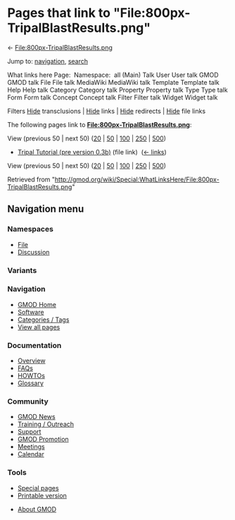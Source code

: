 <div id="mw-page-base" class="noprint">

</div>

<div id="mw-head-base" class="noprint">

</div>

<div id="content" class="mw-body" role="main">

<span id="top"></span>

<div id="mw-js-message" style="display:none;">

</div>



# <span dir="auto">Pages that link to "File:800px-TripalBlastResults.png"</span>

<div id="bodyContent">

<div id="contentSub">

←
[File:800px-TripalBlastResults.png](/wiki/File:800px-TripalBlastResults.png "File:800px-TripalBlastResults.png")

</div>

<div id="jump-to-nav" class="mw-jump">

Jump to: [navigation](#mw-navigation), [search](#p-search)

</div>

<div id="mw-content-text">

What links here Page:  Namespace:  all (Main) Talk User User talk GMOD
GMOD talk File File talk MediaWiki MediaWiki talk Template Template talk
Help Help talk Category Category talk Property Property talk Type Type
talk Form Form talk Concept Concept talk Filter Filter talk Widget
Widget talk

Filters
[Hide](/mediawiki/index.php?title=Special:WhatLinksHere/File:800px-TripalBlastResults.png&hidetrans=1 "Special:WhatLinksHere/File:800px-TripalBlastResults.png")
transclusions \|
[Hide](/mediawiki/index.php?title=Special:WhatLinksHere/File:800px-TripalBlastResults.png&hidelinks=1 "Special:WhatLinksHere/File:800px-TripalBlastResults.png")
links \|
[Hide](/mediawiki/index.php?title=Special:WhatLinksHere/File:800px-TripalBlastResults.png&hideredirs=1 "Special:WhatLinksHere/File:800px-TripalBlastResults.png")
redirects \|
[Hide](/mediawiki/index.php?title=Special:WhatLinksHere/File:800px-TripalBlastResults.png&hideimages=1 "Special:WhatLinksHere/File:800px-TripalBlastResults.png")
file links

The following pages link to
**[File:800px-TripalBlastResults.png](/wiki/File:800px-TripalBlastResults.png "File:800px-TripalBlastResults.png")**:

View (previous 50 \| next 50)
([20](/mediawiki/index.php?title=Special:WhatLinksHere/File:800px-TripalBlastResults.png&limit=20 "Special:WhatLinksHere/File:800px-TripalBlastResults.png")
\|
[50](/mediawiki/index.php?title=Special:WhatLinksHere/File:800px-TripalBlastResults.png&limit=50 "Special:WhatLinksHere/File:800px-TripalBlastResults.png")
\|
[100](/mediawiki/index.php?title=Special:WhatLinksHere/File:800px-TripalBlastResults.png&limit=100 "Special:WhatLinksHere/File:800px-TripalBlastResults.png")
\|
[250](/mediawiki/index.php?title=Special:WhatLinksHere/File:800px-TripalBlastResults.png&limit=250 "Special:WhatLinksHere/File:800px-TripalBlastResults.png")
\|
[500](/mediawiki/index.php?title=Special:WhatLinksHere/File:800px-TripalBlastResults.png&limit=500 "Special:WhatLinksHere/File:800px-TripalBlastResults.png"))

- [Tripal Tutorial (pre version
  0.3b)](/wiki/Tripal_Tutorial_(pre_version_0.3b) "Tripal Tutorial (pre version 0.3b)")
  (file link) ‎ <span class="mw-whatlinkshere-tools">([←
  links](/mediawiki/index.php?title=Special:WhatLinksHere&target=Tripal+Tutorial+%28pre+version+0.3b%29 "Special:WhatLinksHere"))</span>

View (previous 50 \| next 50)
([20](/mediawiki/index.php?title=Special:WhatLinksHere/File:800px-TripalBlastResults.png&limit=20 "Special:WhatLinksHere/File:800px-TripalBlastResults.png")
\|
[50](/mediawiki/index.php?title=Special:WhatLinksHere/File:800px-TripalBlastResults.png&limit=50 "Special:WhatLinksHere/File:800px-TripalBlastResults.png")
\|
[100](/mediawiki/index.php?title=Special:WhatLinksHere/File:800px-TripalBlastResults.png&limit=100 "Special:WhatLinksHere/File:800px-TripalBlastResults.png")
\|
[250](/mediawiki/index.php?title=Special:WhatLinksHere/File:800px-TripalBlastResults.png&limit=250 "Special:WhatLinksHere/File:800px-TripalBlastResults.png")
\|
[500](/mediawiki/index.php?title=Special:WhatLinksHere/File:800px-TripalBlastResults.png&limit=500 "Special:WhatLinksHere/File:800px-TripalBlastResults.png"))

</div>

<div class="printfooter">

Retrieved from
"<http://gmod.org/wiki/Special:WhatLinksHere/File:800px-TripalBlastResults.png>"

</div>

<div id="catlinks" class="catlinks catlinks-allhidden">

</div>

<div class="visualClear">

</div>

</div>

</div>

<div id="mw-navigation">

## Navigation menu

<div id="mw-head">



<div id="left-navigation">

<div id="p-namespaces" class="vectorTabs" role="navigation"
aria-labelledby="p-namespaces-label">

### Namespaces

- <span id="ca-nstab-image"><a href="/wiki/File:800px-TripalBlastResults.png" accesskey="c"
  title="View the file page [c]">File</a></span>
- <span id="ca-talk"><a
  href="/mediawiki/index.php?title=File_talk:800px-TripalBlastResults.png&amp;action=edit&amp;redlink=1"
  accesskey="t"
  title="Discussion about the content page [t]">Discussion</a></span>

</div>

<div id="p-variants" class="vectorMenu emptyPortlet" role="navigation"
aria-labelledby="p-variants-label">

### 

### Variants[](#)

<div class="menu">

</div>

</div>

</div>





</div>

</div>

</div>

<div id="mw-panel">

<div id="p-logo" role="banner">

<a href="/wiki/Main_Page"
style="background-image: url(http://gmod.org/images/GMOD-cogs.png);"
title="Visit the main page"></a>

</div>

<div id="p-Navigation" class="portal" role="navigation"
aria-labelledby="p-Navigation-label">

### Navigation

<div class="body">

- <span id="n-GMOD-Home">[GMOD Home](/wiki/Main_Page)</span>
- <span id="n-Software">[Software](/wiki/GMOD_Components)</span>
- <span id="n-Categories-.2F-Tags">[Categories /
  Tags](/wiki/Categories)</span>
- <span id="n-View-all-pages">[View all
  pages](/wiki/Special:AllPages)</span>

</div>

</div>

<div id="p-Documentation" class="portal" role="navigation"
aria-labelledby="p-Documentation-label">

### Documentation

<div class="body">

- <span id="n-Overview">[Overview](/wiki/Overview)</span>
- <span id="n-FAQs">[FAQs](/wiki/Category:FAQ)</span>
- <span id="n-HOWTOs">[HOWTOs](/wiki/Category:HOWTO)</span>
- <span id="n-Glossary">[Glossary](/wiki/Glossary)</span>

</div>

</div>

<div id="p-Community" class="portal" role="navigation"
aria-labelledby="p-Community-label">

### Community

<div class="body">

- <span id="n-GMOD-News">[GMOD News](/wiki/GMOD_News)</span>
- <span id="n-Training-.2F-Outreach">[Training /
  Outreach](/wiki/Training_and_Outreach)</span>
- <span id="n-Support">[Support](/wiki/Support)</span>
- <span id="n-GMOD-Promotion">[GMOD
  Promotion](/wiki/GMOD_Promotion)</span>
- <span id="n-Meetings">[Meetings](/wiki/Meetings)</span>
- <span id="n-Calendar">[Calendar](/wiki/Calendar)</span>

</div>

</div>

<div id="p-tb" class="portal" role="navigation"
aria-labelledby="p-tb-label">

### Tools

<div class="body">

- <span id="t-specialpages"><a href="/wiki/Special:SpecialPages" accesskey="q"
  title="A list of all special pages [q]">Special pages</a></span>
- <span id="t-print"><a
  href="/mediawiki/index.php?title=Special:WhatLinksHere/File:800px-TripalBlastResults.png&amp;printable=yes"
  rel="alternate" accesskey="p"
  title="Printable version of this page [p]">Printable version</a></span>

</div>

</div>

</div>

</div>

<div id="footer" role="contentinfo">

- <span id="footer-places-about">[About
  GMOD](/wiki/GMOD:About "GMOD:About")</span>

<!-- -->






</div>
